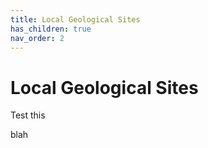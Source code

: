 ```yaml
---
title: Local Geological Sites
has_children: true
nav_order: 2
---
```


# Local Geological Sites

Test this


blah
